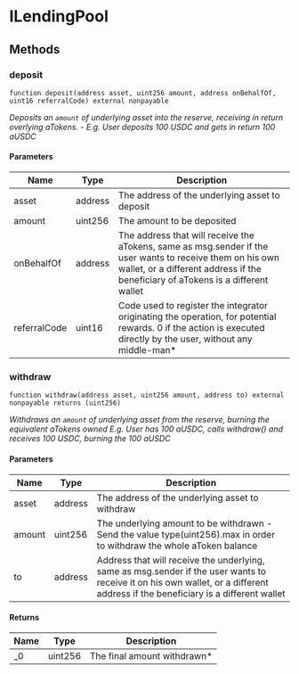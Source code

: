 # ILendingPool









## Methods

### deposit

```solidity
function deposit(address asset, uint256 amount, address onBehalfOf, uint16 referralCode) external nonpayable
```



*Deposits an `amount` of underlying asset into the reserve, receiving in return overlying aTokens. - E.g. User deposits 100 USDC and gets in return 100 aUSDC*

#### Parameters

| Name | Type | Description |
|---|---|---|
| asset | address | The address of the underlying asset to deposit
| amount | uint256 | The amount to be deposited
| onBehalfOf | address | The address that will receive the aTokens, same as msg.sender if the user   wants to receive them on his own wallet, or a different address if the beneficiary of aTokens   is a different wallet
| referralCode | uint16 | Code used to register the integrator originating the operation, for potential rewards.   0 if the action is executed directly by the user, without any middle-man*

### withdraw

```solidity
function withdraw(address asset, uint256 amount, address to) external nonpayable returns (uint256)
```



*Withdraws an `amount` of underlying asset from the reserve, burning the equivalent aTokens owned E.g. User has 100 aUSDC, calls withdraw() and receives 100 USDC, burning the 100 aUSDC*

#### Parameters

| Name | Type | Description |
|---|---|---|
| asset | address | The address of the underlying asset to withdraw
| amount | uint256 | The underlying amount to be withdrawn   - Send the value type(uint256).max in order to withdraw the whole aToken balance
| to | address | Address that will receive the underlying, same as msg.sender if the user   wants to receive it on his own wallet, or a different address if the beneficiary is a   different wallet

#### Returns

| Name | Type | Description |
|---|---|---|
| _0 | uint256 | The final amount withdrawn*




